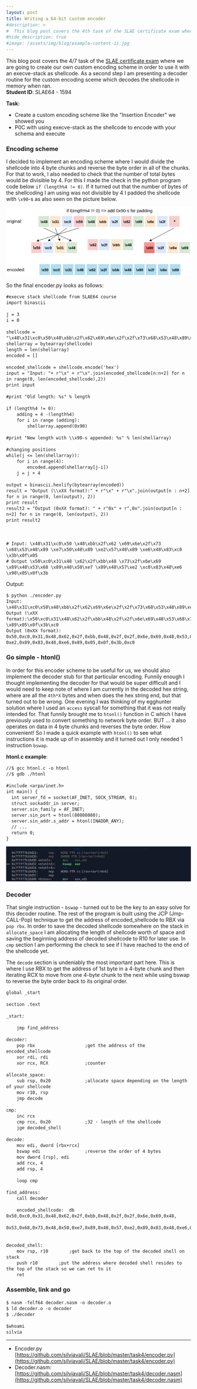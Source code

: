 ```yaml
---
layout: post
title: Writing a 64-bit custom encoder
#description: >
#  This blog post covers the 4th task of the SLAE certificate exam where the goal is to write an encoder of your own choice and then write a decoder routine for it in assembly.
#hide_description: true
#image: /assets/img/blog/example-content-ii.jpg
---
```


This blog post covers the 4/7 task of the [SLAE certificate exam](https://www.pentesteracademy.com/course?id=7) where we are going to create our own custom encoding scheme in order to use it with an execve-stack as shellcode. As a second step I am presenting a decoder routine for the custom encoding sceme which decodes the shellcode in memory when ran.<br>
<b>Student ID</b>: SLAE64 - 1594

<b>Task:</b>

* Create a custom encoding scheme like the "Insertion Encoder" we showed you
* P0C with using execve-stack as the shellcode to encode with your schema and execute


### Encoding scheme

I decided to implement an encoding scheme where I would divide the shellcode into 4 byte chunks and reverse the byte order in all of the chunks. For that to work, I also needed to check that the number of total bytes would be divisible by 4. For this I made the check in the python program code below `if (length%4 != 0)`. If it turned out that the number of bytes of the shellcoding I am using was not divisible by 4 I padded the shellcode with `\x90`-s as also seen on the picture below.

![](/assets/img/SLAE/encoding.png)

So the final encoder.py looks as follows:

```
#execve stack shellcode from SLAE64 course
import binascii

j = 3
i = 0

shellcode = "\x48\x31\xc0\x50\x48\xbb\x2f\x62\x69\x6e\x2f\x2f\x73\x68\x53\x48\x89\xe7\x50\x48\x89\xe2\x57\x48\x89\xe6\x48\x83\xc0\x3b\x0f\x05"
shellarray = bytearray(shellcode)
length = len(shellarray)
encoded = []

encoded_shellcode = shellcode.encode('hex')
input = "Input: "+ r"\x" + r"\x".join(encoded_shellcode[n:n+2] for n in range(0, len(encoded_shellcode),2))
print input

#print "Old length: %s" % length

if (length%4 != 0):
	adding = 4 -(length%4)
	for i in range (adding):
		shellarray.append(0x90)

#print "New length with \\x90-s appended: %s" % len(shellarray)

#changing positions
while(j <= len(shellarray)):
	for i in range(4):
		encoded.append(shellarray[j-i])
	j = j + 4

output = binascii.hexlify(bytearray(encoded))
result = "Output (\\xXX format):" + r"\x" + r"\x".join(output[n : n+2] for n in range(0, len(output), 2))
print result
result2 = "Output (0xXX format): " + r"0x" + r",0x".join(output[n : n+2] for n in range(0, len(output), 2))
print result2



# Input: \x48\x31\xc0\x50 \x48\xbb\x2f\x62 \x69\x6e\x2f\x73 \x68\x53\x48\x89 \xe7\x50\x48\x89 \xe2\x57\x48\x89 \xe6\x48\x83\xc0 \x3b\x0f\x05
# Output \x50\xc0\x31\x48 \x62\x2f\xbb\x48 \x73\x2f\x6e\x69 \x89\x48\x53\x68 \x89\x48\x50\xe7 \x89\x48\x57\xe2 \xc0\x83\x48\xe6 \x90\x05\x0f\x3b

```

Output:
```
$ python ./encoder.py
Input: \x48\x31\xc0\x50\x48\xbb\x2f\x62\x69\x6e\x2f\x2f\x73\x68\x53\x48\x89\xe7\x50\x48\x89\xe2\x57\x48\x89\xe6\x48\x83\xc0\x3b\x0f\x05
Output (\xXX format):\x50\xc0\x31\x48\x62\x2f\xbb\x48\x2f\x2f\x6e\x69\x48\x53\x68\x73\x48\x50\xe7\x89\x48\x57\xe2\x89\x83\x48\xe6
\x89\x05\x0f\x3b\xc0
Output (0xXX format): 0x50,0xc0,0x31,0x48,0x62,0x2f,0xbb,0x48,0x2f,0x2f,0x6e,0x69,0x48,0x53,0x68,0x73,0x48,0x50,0xe7,0x89,0x48,0x57,
0xe2,0x89,0x83,0x48,0xe6,0x89,0x05,0x0f,0x3b,0xc0
```

### Go simple - htonl()

In order for this encoder scheme to be useful for us, we should also implement the decoder stub for that particular encoding. Funnily enough I thought implementing the decoder for that would be super difficult and I would need to keep note of where I am currently in the decoded hex string, where are all the `4th*X` bytes and when does the hex string end, but that turned out to be wrong. One evening I was thinking of my egghunter solution where I used an `access` syscall for something that it was not really intended for. That funnily brought me to `htonl()` function in C which I have previously used to convert something to network byte order. BUT ... it also operates on data in 4 byte chunks and reverses the byte order. How convenient! So I made a quick example with `htonl()` to see what instructions it is made up of in assembly and it turned out I only needed 1 instruction `bswap`.

<b>htonl.c example</b>:
```
//$ gcc htonl.c -o htonl
//$ gdb ./htonl

#include <arpa/inet.h>
int main() {
  int server_fd = socket(AF_INET, SOCK_STREAM, 0);
  struct sockaddr_in server;
  server.sin_family = AF_INET;
  server.sin_port = htonl(80808080);
  server.sin_addr.s_addr = htonl(INADDR_ANY);
  // ...
  return 0;
}
```

![](/assets/img/SLAE/htonl.png)

### Decoder

That single instruction - `bswap` - turned out to be the key to an easy solve for this decoder routine. The rest of the program is built using the JCP (Jmp-CALL-Pop) technique to get the address of encoded_shellcode to RBX via `pop rbx`. In order to save the decoded shellcode somewhere on the stack in `allocate_space` I am allocating the length of shellcode worth of space and saving the beginning address of decoded shellcode to R10 for later use. In `cmp` section I am performing the check to see if I have reached to the end of the shellcode yet.

The `decode` section is undeniably the most important part here. This is where I use RBX to get the address of 1st byte in a 4-byte chunk and then iterating RCX to move from one 4-byte chunk to the next while using bswap to reverse the byte order back to its original order.

```
global _start

section .text

_start:

	jmp find_address

decoder:
	pop rbx                   ;get the address of the encoded_shellcode
	xor rdi, rdi
	xor rcx, RCX              ;counter

allocate_space:
	sub rsp, 0x20             ;allocate space depending on the length of your shellcode
	mov r10, rsp
	jmp decode

cmp:
	inc rcx
	cmp rcx, 0x20             ;32 - length of the shellcode
	jge decoded_shell

decode:
	mov edi, dword [rbx+rcx]
	bswap edi                 ;reverse the order of 4 bytes
	mov dword [rsp], edi
	add rcx, 4
	add rsp, 4

	loop cmp

find_address:
	call decoder

	encoded_shellcode:	db	0x50,0xc0,0x31,0x48,0x62,0x2f,0xbb,0x48,0x2f,0x2f,0x6e,0x69,0x48,
    0x53,0x68,0x73,0x48,0x50,0xe7,0x89,0x48,0x57,0xe2,0x89,0x83,0x48,0xe6,0x89,0x05,0x0f,0x3b,0xc0


decoded_shell:
	mov rsp, r10        ;get back to the top of the decoded shell on stack
	push r10        ;put the address where decoded shell resides to the top of the stack so we can ret to it
	ret
```

### Assemble, link and go

```
$ nasm -felf64 decoder.nasm -o decoder.o
$ ld decoder.o -o decoder
$ ./decoder

$whoami
silvia
```

* * *

* Encoder.py<br> [https://github.com/silviavali/SLAE/blob/master/task4/encoder.py](https://github.com/silviavali/SLAE/blob/master/task4/encoder.py)
* Decoder.nasm: <br>[https://github.com/silviavali/SLAE/blob/master/task4/decoder.nasm](https://github.com/silviavali/SLAE/blob/master/task4/decoder.nasm)
